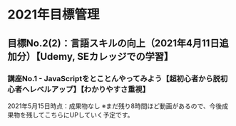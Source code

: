# 2021年目標管理
## 目標No.2(2)：言語スキルの向上（2021年4月11日追加分）【Udemy, SEカレッジでの学習】
### 講座No.1 - JavaScriptをとことんやってみよう【超初心者から脱初心者へレベルアップ】【わかりやすさ重視】  
2021年5月15日時点：成果物なし
※まだ残り8時間ほど動画があるので、今後成果物を残してこちらにUPしていく予定です。
